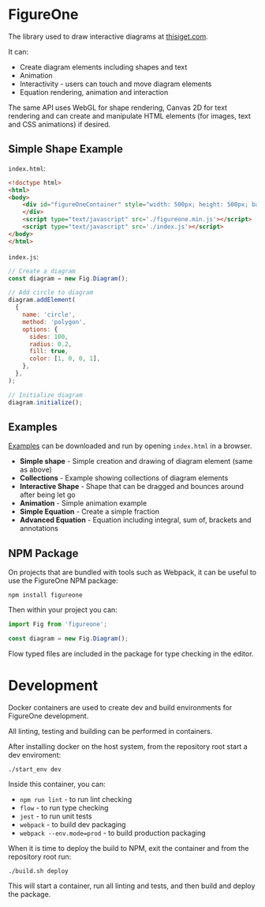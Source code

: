 # FigureOne

The library used to draw interactive diagrams at <a href="https://www.thisiget.com">thisiget.com</a>.


It can:

* Create diagram elements including shapes and text
* Animation
* Interactivity - users can touch and move diagram elements
* Equation rendering, animation and interaction

The same API uses WebGL for shape rendering, Canvas 2D for text rendering and can create and manipulate HTML elements (for images, text and CSS animations) if desired.


## Simple Shape Example

`index.html`:
```html
<!doctype html>
<html>
<body>
    <div id="figureOneContainer" style="width: 500px; height: 500px; background-color: black;">
    </div>
    <script type="text/javascript" src='./figureone.min.js'></script>
    <script type="text/javascript" src='./index.js'></script>
</body>
</html>
```

`index.js`:
```js
// Create a diagram
const diagram = new Fig.Diagram();

// Add circle to diagram
diagram.addElement(
  {
    name: 'circle',
    method: 'polygon',
    options: {
      sides: 100,
      radius: 0.2,
      fill: true,
      color: [1, 0, 0, 1],
    },
  },
);

// Initialize diagram
diagram.initialize();
```

## Examples

[Examples](./tree/master/examples) can be downloaded and run by opening `index.html` in a browser.

* **Simple shape** - Simple creation and drawing of diagram element (same as above)
* **Collections** - Example showing collections of diagram elements
* **Interactive Shape** - Shape that can be dragged and bounces around after being let go
* **Animation** - Simple animation example
* **Simple Equation** - Create a simple fraction
* **Advanced Equation** - Equation including integral, sum of, brackets and annotations

## NPM Package

On projects that are bundled with tools such as Webpack, it can be useful to use the FigureOne NPM package:

`npm install figureone`

Then within your project you can:

```js
import Fig from 'figureone';

const diagram = new Fig.Diagram();
```

Flow typed files are included in the package for type checking in the editor.

# Development

Docker containers are used to create dev and build environments for FigureOne development.

All linting, testing and building can be performed in containers.

After installing docker on the host system, from the repository root start a dev enviroment:

`./start_env dev`

Inside this container, you can:

* `npm run lint` - to run lint checking
* `flow` - to run type checking
* `jest` - to run unit tests
* `webpack` - to build dev packaging
* `webpack --env.mode=prod` - to build production packaging

When it is time to deploy the build to NPM, exit the container and from the repository root run:

`./build.sh deploy`

This will start a container, run all linting and tests, and then build and deploy the package.
